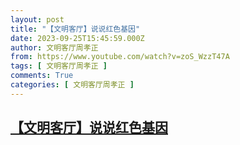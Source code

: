 ```yaml
---
layout: post
title: "【文明客厅】说说红色基因"
date: 2023-09-25T15:45:59.000Z
author: 文明客厅周孝正
from: https://www.youtube.com/watch?v=zoS_WzzT47A
tags: [ 文明客厅周孝正 ]
comments: True
categories: [ 文明客厅周孝正 ]
---
```

<!--1695656759000-->
[【文明客厅】说说红色基因](https://www.youtube.com/watch?v=zoS_WzzT47A)
------

<div>

</div>
